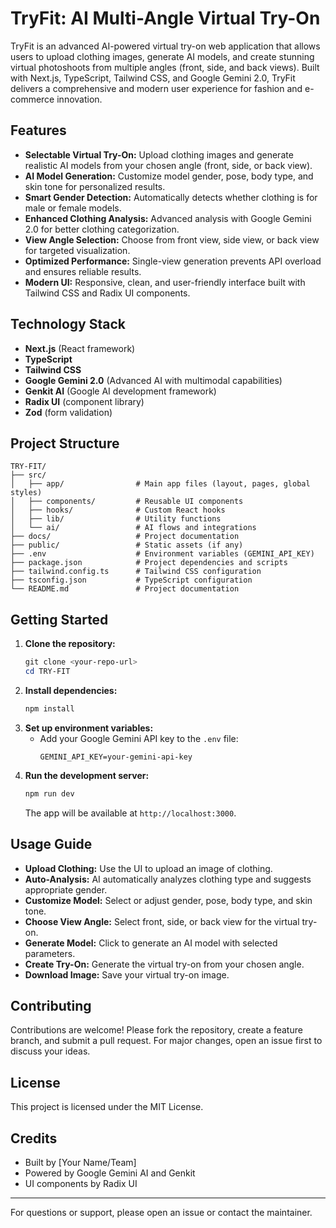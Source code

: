 # TryFit: AI Multi-Angle Virtual Try-On

TryFit is an advanced AI-powered virtual try-on web application that allows users to upload clothing images, generate AI models, and create stunning virtual photoshoots from multiple angles (front, side, and back views). Built with Next.js, TypeScript, Tailwind CSS, and Google Gemini 2.0, TryFit delivers a comprehensive and modern user experience for fashion and e-commerce innovation.

## Features
- **Selectable Virtual Try-On:** Upload clothing images and generate realistic AI models from your chosen angle (front, side, or back view).
- **AI Model Generation:** Customize model gender, pose, body type, and skin tone for personalized results.
- **Smart Gender Detection:** Automatically detects whether clothing is for male or female models.
- **Enhanced Clothing Analysis:** Advanced analysis with Google Gemini 2.0 for better clothing categorization.
- **View Angle Selection:** Choose from front view, side view, or back view for targeted visualization.
- **Optimized Performance:** Single-view generation prevents API overload and ensures reliable results.
- **Modern UI:** Responsive, clean, and user-friendly interface built with Tailwind CSS and Radix UI components.

## Technology Stack
- **Next.js** (React framework)
- **TypeScript**
- **Tailwind CSS**
- **Google Gemini 2.0** (Advanced AI with multimodal capabilities)
- **Genkit AI** (Google AI development framework)
- **Radix UI** (component library)
- **Zod** (form validation)

## Project Structure
```
TRY-FIT/
├── src/
│   ├── app/                # Main app files (layout, pages, global styles)
│   ├── components/         # Reusable UI components
│   ├── hooks/              # Custom React hooks
│   ├── lib/                # Utility functions
│   └── ai/                 # AI flows and integrations
├── docs/                   # Project documentation
├── public/                 # Static assets (if any)
├── .env                    # Environment variables (GEMINI_API_KEY)
├── package.json            # Project dependencies and scripts
├── tailwind.config.ts      # Tailwind CSS configuration
├── tsconfig.json           # TypeScript configuration
└── README.md               # Project documentation
```

## Getting Started
1. **Clone the repository:**
   ```powershell
   git clone <your-repo-url>
   cd TRY-FIT
   ```
2. **Install dependencies:**
   ```powershell
   npm install
   ```
3. **Set up environment variables:**
   - Add your Google Gemini API key to the `.env` file:
     ```env
     GEMINI_API_KEY=your-gemini-api-key
     ```
4. **Run the development server:**
   ```powershell
   npm run dev
   ```
   The app will be available at `http://localhost:3000`.

## Usage Guide
- **Upload Clothing:** Use the UI to upload an image of clothing.
- **Auto-Analysis:** AI automatically analyzes clothing type and suggests appropriate gender.
- **Customize Model:** Select or adjust gender, pose, body type, and skin tone.
- **Choose View Angle:** Select front, side, or back view for the virtual try-on.
- **Generate Model:** Click to generate an AI model with selected parameters.
- **Create Try-On:** Generate the virtual try-on from your chosen angle.
- **Download Image:** Save your virtual try-on image.

## Contributing
Contributions are welcome! Please fork the repository, create a feature branch, and submit a pull request. For major changes, open an issue first to discuss your ideas.

## License
This project is licensed under the MIT License.

## Credits
- Built by [Your Name/Team]
- Powered by Google Gemini AI and Genkit
- UI components by Radix UI

---
For questions or support, please open an issue or contact the maintainer.

